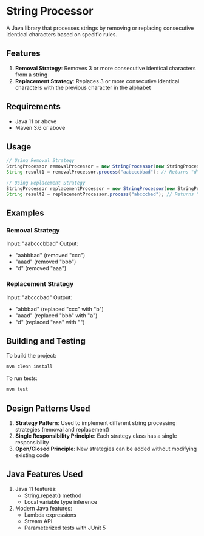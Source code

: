 # String Processor

A Java library that processes strings by removing or replacing consecutive identical characters based on specific rules.

## Features

1. **Removal Strategy**: Removes 3 or more consecutive identical characters from a string
2. **Replacement Strategy**: Replaces 3 or more consecutive identical characters with the previous character in the alphabet

## Requirements

- Java 11 or above
- Maven 3.6 or above

## Usage

```java
// Using Removal Strategy
StringProcessor removalProcessor = new StringProcessor(new StringProcessor.RemovalStrategy());
String result1 = removalProcessor.process("aabcccbbad"); // Returns "d"

// Using Replacement Strategy
StringProcessor replacementProcessor = new StringProcessor(new StringProcessor.ReplacementStrategy());
String result2 = replacementProcessor.process("abcccbad"); // Returns "d"
```

## Examples

### Removal Strategy
Input: "aabcccbbad"
Output:
- "aabbbad" (removed "ccc")
- "aaad" (removed "bbb")
- "d" (removed "aaa")

### Replacement Strategy
Input: "abcccbad"
Output:
- "abbbad" (replaced "ccc" with "b")
- "aaad" (replaced "bbb" with "a")
- "d" (replaced "aaa" with "")

## Building and Testing

To build the project:
```bash
mvn clean install
```

To run tests:
```bash
mvn test
```

## Design Patterns Used

1. **Strategy Pattern**: Used to implement different string processing strategies (removal and replacement)
2. **Single Responsibility Principle**: Each strategy class has a single responsibility
3. **Open/Closed Principle**: New strategies can be added without modifying existing code

## Java Features Used

1. Java 11 features:
   - String.repeat() method
   - Local variable type inference
2. Modern Java features:
   - Lambda expressions
   - Stream API
   - Parameterized tests with JUnit 5 